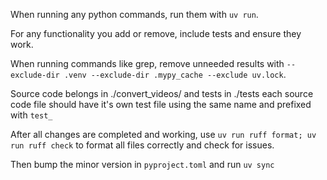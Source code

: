 When running any python commands, run them with `uv run`.

For any functionality you add or remove, include tests and ensure they work.

When running commands like grep, remove unneeded results with `--exclude-dir .venv --exclude-dir .mypy_cache --exclude uv.lock`.

Source code belongs in ./convert_videos/ and tests in ./tests each source code file should have it's own test file using the same name and prefixed with `test_`

After all changes are completed and working, use `uv run ruff format; uv run ruff check` to format all files correctly and check for issues.

Then bump the minor version in `pyproject.toml` and run `uv sync`
